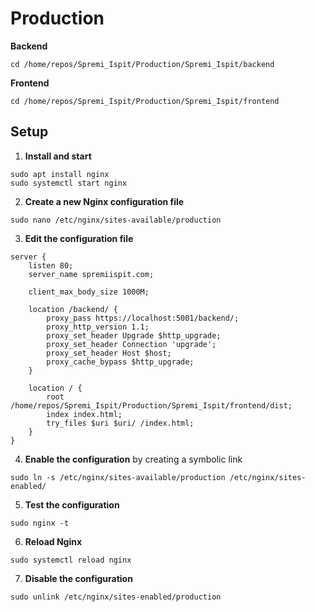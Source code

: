# Production

**Backend**

```
cd /home/repos/Spremi_Ispit/Production/Spremi_Ispit/backend
```

**Frontend**

```
cd /home/repos/Spremi_Ispit/Production/Spremi_Ispit/frontend
```

## Setup

1. **Install and start**

```
sudo apt install nginx
sudo systemctl start nginx
```

2. **Create a new Nginx configuration file**

```
sudo nano /etc/nginx/sites-available/production
```

3. **Edit the configuration file**

```
server {
    listen 80;
    server_name spremiispit.com;

    client_max_body_size 1000M;

    location /backend/ {
        proxy_pass https://localhost:5001/backend/;
        proxy_http_version 1.1;
        proxy_set_header Upgrade $http_upgrade;
        proxy_set_header Connection 'upgrade';
        proxy_set_header Host $host;
        proxy_cache_bypass $http_upgrade;
    }

    location / {
        root /home/repos/Spremi_Ispit/Production/Spremi_Ispit/frontend/dist;
        index index.html;
        try_files $uri $uri/ /index.html;
    }
}

```

4. **Enable the configuration** by creating a symbolic link

```
sudo ln -s /etc/nginx/sites-available/production /etc/nginx/sites-enabled/
```

5. **Test the configuration**

```
sudo nginx -t
```

6. **Reload Nginx**

```
sudo systemctl reload nginx
```

7. **Disable the configuration**

```
sudo unlink /etc/nginx/sites-enabled/production
```
